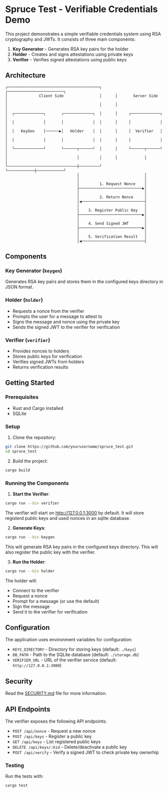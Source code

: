 # Spruce Test - Verifiable Credentials Demo

This project demonstrates a simple verifiable credentials system using RSA cryptography and JWTs. It consists of three main components:

1. **Key Generator** - Generates RSA key pairs for the holder
2. **Holder** - Creates and signs attestations using private keys
3. **Verifier** - Verifies signed attestations using public keys

## Architecture

```
┌─────────────────────────────────────────┐      ┌─────────────────────────┐
│              Client Side                │      │       Server Side       │
│                                         │      │                         │
│  ┌─────────────┐       ┌─────────────┐  │      │     ┌─────────────┐     │
│  │             │       │             │  │      │     │             │     │
│  │   KeyGen    │──────▶│   Holder    │  │      │     │  Verifier   │     │
│  │             │       │             │  │      │     │             │     │
│  └─────────────┘       └──────┬──────┘  │      │     └──────┬──────┘     │
│                               │         │      │            │            │
└───────────────────────────────┼─────────┘      └────────────┼────────────┘
                                │                             │
                                │                             │
                                │         1. Request Nonce    │
                                ├────────────────────────────▶│
                                │                             │
                                │         2. Return Nonce     │
                                │◀────────────────────────────┤
                                │                             │
                                │    3. Register Public Key   │
                                ├────────────────────────────▶│
                                │                             │
                                │    4. Send Signed JWT       │
                                ├────────────────────────────▶│
                                │                             │
                                │    5. Verification Result   │
                                │◀────────────────────────────┤
```

## Components

### Key Generator (`keygen`)
Generates RSA key pairs and stores them in the configured keys directory in JSON format.

### Holder (`holder`)
- Requests a nonce from the verifier
- Prompts the user for a message to attest to
- Signs the message and nonce using the private key
- Sends the signed JWT to the verifier for verification

### Verifier (`verifier`)
- Provides nonces to holders
- Stores public keys for verification
- Verifies signed JWTs from holders
- Returns verification results

## Getting Started

### Prerequisites
- Rust and Cargo installed
- SQLite

### Setup

1. Clone the repository:
```bash
git clone https://github.com/yourusername/spruce_test.git
cd spruce_test
```

2. Build the project:
```bash
cargo build
```

### Running the Components

1. **Start the Verifier**:
```bash
cargo run --bin verifier
```
The verifier will start on http://127.0.0.1:3000 by default. It will store registerd public keys and used nonces in an sqlite database.

2. **Generate Keys**:
```bash
cargo run --bin keygen
```
This will generate RSA key pairs in the configured keys directory. This will also register the public key with the verifier.

3. **Run the Holder**:
```bash
cargo run --bin holder
```

The holder will:
- Connect to the verifier
- Request a nonce
- Prompt for a message (or use the default)
- Sign the message
- Send it to the verifier for verification

## Configuration

The application uses environment variables for configuration:

- `KEYS_DIRECTORY` - Directory for storing keys (default: `./keys`)
- `DB_PATH` - Path to the SQLite database (default: `./storage.db`)
- `VERIFIER_URL` - URL of the verifier service (default: `http://127.0.0.1:3000`)

## Security

Read the [SECURITY.md](SECURITY.md) file for more information.

## API Endpoints

The verifier exposes the following API endpoints:

- `POST /api/nonce` - Request a new nonce
- `POST /api/keys` - Register a public key
- `GET /api/keys` - List registered public keys
- `DELETE /api/keys/:kid` - Delete/deactivate a public key
- `POST /api/verify` - Verify a signed JWT to check private key ownerhip

### Testing

Run the tests with:
```bash
cargo test
```

